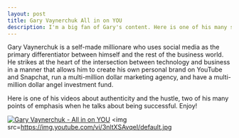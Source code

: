 ```yaml
---
layout: post
title: Gary Vaynerchuk All in on YOU
description: I'm a big fan of Gary's content. Here is one of his many solid YouTube clips.
---
```


Gary Vaynerchuk is a self-made millionare who uses social media as the primary differentiator between himself and the rest of the business world. He strikes at the heart of the intersection between technology and business in a manner that allows him to create his own personal brand on YouTube and Snapchat, run a multi-million dollar marketing agency, and have a multi-million dollar angel investment fund.

Here is one of his videos about authenticity and the hustle, two of his many points of emphasis when he talks about being successful. Enjoy!

[![Gary Vaynerchuk - All in on YOU](https://img.youtube.com/vi/3nltXSAvqeI/default.jpg)](https://www.youtube.com/watch?v=3nltXSAvqeI)
<img src=https://img.youtube.com/vi/3nltXSAvqeI/default.jpg